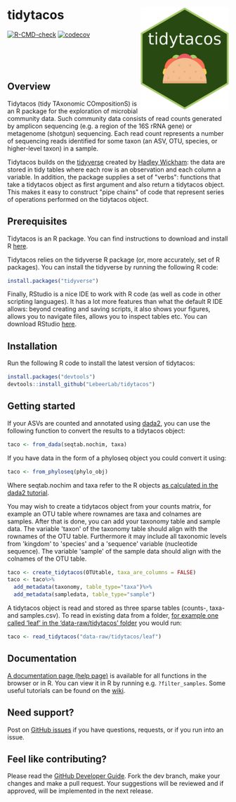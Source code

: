 tidytacos <img src="man/figures/logo.png" align="right" width="200"/>
======================
[![R-CMD-check](https://github.com/LebeerLab/tidytacos/actions/workflows/R-CMD-check.yaml/badge.svg)](https://github.com/LebeerLab/tidytacos/actions/workflows/R-CMD-check.yaml)
[![codecov](https://codecov.io/gh/LebeerLab/tidytacos/graph/badge.svg?token=532YS16DXU)](https://codecov.io/gh/LebeerLab/tidytacos)
<br><br><br><br><br>

## Overview

Tidytacos (tidy TAxonomic COmpositionS) is an R package for the exploration of microbial community data. Such community data consists of read counts generated by amplicon sequencing (e.g. a region of the 16S rRNA gene) or metagenome (shotgun) sequencing. Each read count represents a number of sequencing reads identified for some taxon (an ASV, OTU, species, or higher-level taxon) in a sample. 

Tidytacos builds on the [tidyverse](https://www.tidyverse.org/) created by [Hadley Wickham](http://hadley.nz/): the data are stored in tidy tables where each row is an observation and each column a variable. In addition, the package supplies a set of "verbs": functions that take a tidytacos object as first argument and also return a tidytacos object. This makes it easy to construct "pipe chains" of code that represent series of operations performed on the tidytacos object. 

## Prerequisites 

Tidytacos is an R package. You can find instructions to download and install R [here](https://cran.r-project.org/).

Tidytacos relies on the tidyverse R package (or, more accurately, set of R packages). You can install the tidyverse by running the following R code: 

```R
install.packages("tidyverse")
```

Finally, RStudio is a nice IDE to work with R code (as well as code in other scripting languages). It has a lot more features than what the default R IDE allows: beyond creating and saving scripts, it also shows your figures, allows you to navigate files, allows you to inspect tables etc. You can download RStudio [here](https://posit.co/downloads/). 

## Installation

Run the following R code to install the latest version of tidytacos: 

```R
install.packages("devtools")
devtools::install_github("LebeerLab/tidytacos")
```

## Getting started

If your ASVs are counted and annotated using [dada2](https://benjjneb.github.io/dada2/), you can use the following function to convert the results to a tidytacos object:
```R
taco <- from_dada(seqtab.nochim, taxa)
```

If you have data in the form of a phyloseq object you could convert it using:
```R
taco <- from_phyloseq(phylo_obj)
```

Where seqtab.nochim and taxa refer to the R objects [as calculated in the dada2 tutorial](https://benjjneb.github.io/dada2/tutorial.html).

You may wish to create a tidytacos object from your counts matrix, for example an OTU table where rownames are taxa and colnames are samples. After that is done, you can add your taxonomy table and sample data. The variable 'taxon' of the taxonomy table should align with the rownames of the OTU table. Furthermore it may include all taxonomic levels from 'kingdom' to 'species' and a 'sequence' variable (nucleotide sequence). The variable 'sample' of the sample data should align with the colnames of the OTU table.
```R
taco <- create_tidytacos(OTUtable, taxa_are_columns = FALSE)
taco <- taco%>%
  add_metadata(taxonomy, table_type="taxa")%>%
  add_metadata(sampledata, table_type="sample")
```

A tidytacos object is read and stored as three sparse tables (counts-, taxa- and samples.csv). 
To read in existing data from a folder, [for example one called ‘leaf’ in the ‘data-raw/tidytacos’ folder](https://github.com/LebeerLab/tidytacos/tree/dev/data-raw/tidytacos/leaf) you would run:
```R
taco <- read_tidytacos("data-raw/tidytacos/leaf")
```

## Documentation

[A documentation page (help page)](https://lebeerlab.github.io/tidytacos/reference/index.html) is available for all functions in the browser or in R. You can view it in R by running e.g. `?filter_samples`. Some useful tutorials can be found on the [wiki](https://github.com/LebeerLab/tidytacos/wiki). 

## Need support?

Post on [GitHub issues](https://github.com/LebeerLab/tidytacos/issues) if you have questions, requests, or if you run into an issue.

## Feel like contributing?

Please read the [GitHub Developer Guide](https://github.com/LebeerLab/tidytacos/wiki/Developer-Guide). Fork the dev branch, make your changes and make a pull request. Your suggestions will be reviewed and if approved, will be implemented in the next release.

